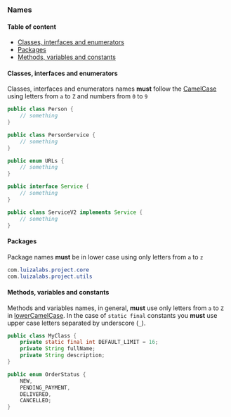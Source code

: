 ### Names

#### Table of content

 - [Classes, interfaces and enumerators](names.md#class)
 - [Packages](names.md#package)
 - [Methods, variables and constants](names.md#vars)

#### <a name="class" /> Classes, interfaces and enumerators

Classes, interfaces and enumerators names **must** follow the [CamelCase](http://en.wikipedia.org/wiki/CamelCase) using letters from `a` to `Z` and numbers from `0` to `9`

```java
public class Person {
    // something
}

public class PersonService {
    // something
}

public enum URLs {
    // something
}

public interface Service {
    // something
}

public class ServiceV2 implements Service {
    // something
}
```

#### <a name="package" /> Packages

Package names **must** be in lower case using only letters from `a` to `z`

```java
com.luizalabs.project.core
com.luizalabs.project.utils
```

#### <a name="vars" /> Methods, variables and constants

Methods and variables names, in general, **must** use only letters from `a` to `Z` in [lowerCamelCase](http://en.wikipedia.org/wiki/CamelCase#Variations_and_synonyms). In the case of `static final` constants you **must** use upper case letters separated by underscore (`_`).

```java
public class MyClass {
    private static final int DEFAULT_LIMIT = 16;
    private String fullName;
    private String description;
}

public enum OrderStatus {
    NEW,
    PENDING_PAYMENT,
    DELIVERED,
    CANCELLED;
}
```
